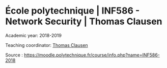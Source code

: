 # École polytechnique | INF586 - Network Security | Thomas Clausen

Academic year: 2018-2019

Teaching coordinator: [Thomas Clausen](http://www.thomasclausen.org/)




Source : https://moodle.polytechnique.fr/course/info.php?name=INF586-2018
